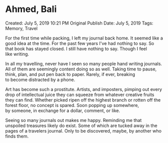 # Ahmed, Bali

Created: July 5, 2019 10:21 PM
Original Publish Date: July 5, 2019
Tags: Memory, Travel

For the first time while packing, I left my journal back home. It seemed like a good idea at the time. For the past few years I've had nothing to say. So that book has stayed closed. I still have nothing to say. Though I feel like writing.

In all my travelling, never have I seen so many people hand writing journals. All of them are seemingly content doing so as well. Taking time to pause, think, plan, and put pen back to paper. Rarely, if ever, breaking to become distracted by a phone.

Art has become such a prostitute. Artists, and imposters, pimping out every drop of intellectual juice they can squeeze from whatever creative fruits they can find. Whether picked ripen off the highest branch or rotten off the forest floor, no concept is spared. Soon popping up somewhere, by someone, in exchange for a dollar, comment, or like.

Seeing so many journals out makes me happy. Reminding me that unspoiled treasures likely do exist. Some of which are tucked away in the pages of a travelers journal. Only to be discovered, maybe, by another who finds them.